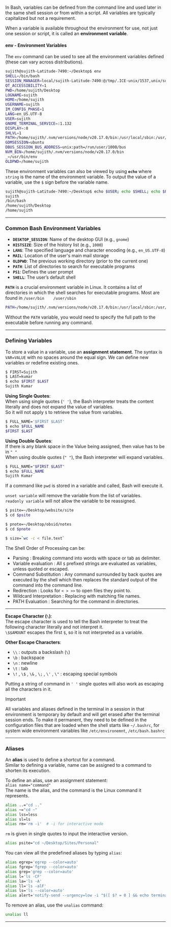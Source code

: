 

In Bash, variables can be defined from the command line and used later in the same shell session or from within a script. All variables are typically capitalized but not a requirement.

When a variable is available throughout the environment for use, not just one session or script, it is called an **environment variable**.

#### env - Environment Variables

The `env` command can be used to see all the environment variables defined (these can vary across distributions).

```bash {frame="none"}
sujith@sujith-Latitude-7490:~/Desktop$ env
SHELL=/bin/bash
SESSION_MANAGER=local/sujith-Latitude-7490:@/tmp/.ICE-unix/1537,unix/sujith-Latitude-7490:/tmp/.ICE-unix/1537
QT_ACCESSIBILITY=1
PWD=/home/sujith/Desktop
LOGNAME=sujith
HOME=/home/sujith
USERNAME=sujith
IM_CONFIG_PHASE=1
LANG=en_US.UTF-8
USER=sujith
GNOME_TERMINAL_SERVICE=:1.132
DISPLAY=:0
SHLVL=1
PATH=/home/sujith/.nvm/versions/node/v20.17.0/bin:/usr/local/sbin:/usr/local/bin:/usr/sbin:/usr/bin:/sbin:/bin:/usr/games:/usr/local/games:/snap/bin:/snap/bin
GDMSESSION=ubuntu
DBUS_SESSION_BUS_ADDRESS=unix:path=/run/user/1000/bus
NVM_BIN=/home/sujith/.nvm/versions/node/v20.17.0/bin
_=/usr/bin/env
OLDPWD=/home/sujith
```

These environment variables can also be viewed by using **`echo`** where `string` is the name of the environment variable. To output the value of a variable, use the `$` sign before the variable name.

```bash {frame="none"}
sujith@sujith-Latitude-7490:~/Desktop$ echo $USER; echo $SHELL; echo $PWD; echo $OLDPWD;
sujith
/bin/bash
/home/sujith/Desktop
/home/sujith
```

---

### Common Bash Environment Variables

- **`DESKTOP_SESSION`**: Name of the desktop GUI (e.g., `gnome`)
- **`HISTSIZE`**: Size of the history list (e.g., `1000`)
- **`LANG`**: The specified language and character encoding (e.g., `en_US.UTF-8`)
- **`MAIL`**: Location of the user's main mail storage
- **`OLDPWD`**: The previous working directory (prior to the current one)
- **`PATH`**: List of directories to search for executable programs
- **`PS1`**: Defines the user prompt
- **`SHELL`**: The user’s default shell

**`PATH`** is a crucial environment variable in Linux. It contains a list of directories in which the shell searches for executable programs.
Most are found in `/user/bin    /user/sbin`

```bash {frame="none"}
PATH=/home/sujith/.nvm/versions/node/v20.17.0/bin:/usr/local/sbin:/usr/local/bin:/usr/sbin:/usr/bin:/sbin:/bin:/usr/games:/usr/local/games:/snap/bin:/snap/bin
```

Without the `PATH` variable, you would need to specify the full path to the executable before running any command.


---

### **Defining Variables**

To store a value in a variable, use an **assignment statement**. The syntax is `VAR=VALUE` with no spaces around the equal sign. We can define new variables or redefine existing ones.

```bash {frame="none"}
$ FIRST=Sujith
$ LAST=kumar
$ echo $FIRST $LAST
Sujith Kumar
```

**Using Single Quotes**:    
When using single quotes (`' '`), the Bash interpreter treats the content literally and does not expand the value of variables.      
So it will not apply `$` to retrieve the value from variables.

```bash {frame="none"}
$ FULL_NAME='$FIRST $LAST'
$ echo $FULL_NAME
$FIRST $LAST
```

**Using Double Quotes**:     
If there is any blank space in the Value being assigned, then value has to be in `" "`      
When using double quotes (`" "`), the Bash interpreter will expand variables.

```bash {frame="none"}
$ FULL_NAME="$FIRST $LAST"
$ echo $FULL_NAME
Sujith Kumar
```

If a command like `pwd` is stored in a variable and called, Bash will execute it.

`unset variable` will remove the variable from the list of variables.     
`readonly variable` will not allow the variable to be reassigned.    

```bash {frame="none"}
$ psite=~/Desktop/website/site
$ cd $psite

$ pnote=~/Desktop/obsid/notes
$ cd $pnote

$ size=`wc -c < file.text`
```

The Shell Order of Processing can be:    
* Parsing : Breaking command into words with space or tab as delimiter.
* Variable evaluation : All `$` prefixed strings are evaluated as variables, unless quoted or escaped.  
* Command Substitution : Any command surrounded by back quotes are executed by the shell which then replaces the standard output of the command into the command line.     
* Redirection : Looks for `< > >>` to open files they point to.
* Wildcard Interpretation : Replacing with matching file names.
* PATH Evaluation : Searching for the command in directories.


____

**Escape Character (`\`)**:    
The escape character is used to tell the Bash interpreter to treat the following character literally and not interpret it.     
`\$$AMOUNT` escapes the first `$`, so it is not interpreted as a variable.

**Other Escape Characters**:     
- `\\` : outputs a backslash (`\`)
- `\b` : backspace
- `\n` : newline
- `\t` : tab
- `\!` , `\$` , `\&` , `\;` , `\'` , `\"` : escaping special symbols

Putting a string of command in `' '` single quotes will also work as escaping all the characters in it.

> [!Important]
> All variables and aliases defined in the terminal in a session in that environment is temporary by default and will get erased after the terminal session ends.
>To make it permanent, they need to be defined in the configuration files that are loaded when the shell starts like `~/.bashrc`, for system wide environment variables like `/etc/environemnt`, `/etc/bash.bashrc` 

---

### **Aliases**

An **alias** is used to define a shortcut for a command.    
Similar to defining a variable, name can be assigned to a command to shorten its execution.

To define an alias, use an assignment statement:    
`alias name="command"`    
The name is the alias, and the command is the Linux command it represents.

```bash {frame="none"}
alias ..="cd .."
alias ~="cd ~"
alias lss=less
alias sl=ls
alias rm='rm -i'  # -i for interactive mode
```
`rm` is given in single quotes to input the interactive version.

```bash {frame="none"}
alias psite="cd ~/Desktop/Sites/Personal"
```


You can view all the predefined aliases by typing `alias`:
```bash {frame="none"}
alias egrep='egrep --color=auto'
alias fgrep='fgrep --color=auto'
alias grep='grep --color=auto'
alias l='ls -CF'
alias la='ls -A'
alias ll='ls -alF'
alias ls='ls --color=auto'
alias alert='notify-send --urgency=low -i "$([ $? = 0 ] && echo terminal || echo error)" "$(history|tail -n1|sed -e '\''s/^\s*[0-9]\+\s*//;s/[;&|]\s*alert$//'\'')"'
```


To remove an alias, use the `unalias` command:

```bash {frame="none"}
unalias ll
```

---
